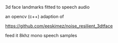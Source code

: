 3d face landmarks fitted to speech audio

an opencv (c++) adaption of

https://github.com/eeskimez/noise_resilient_3dtface

feed it 8khz mono speech samples